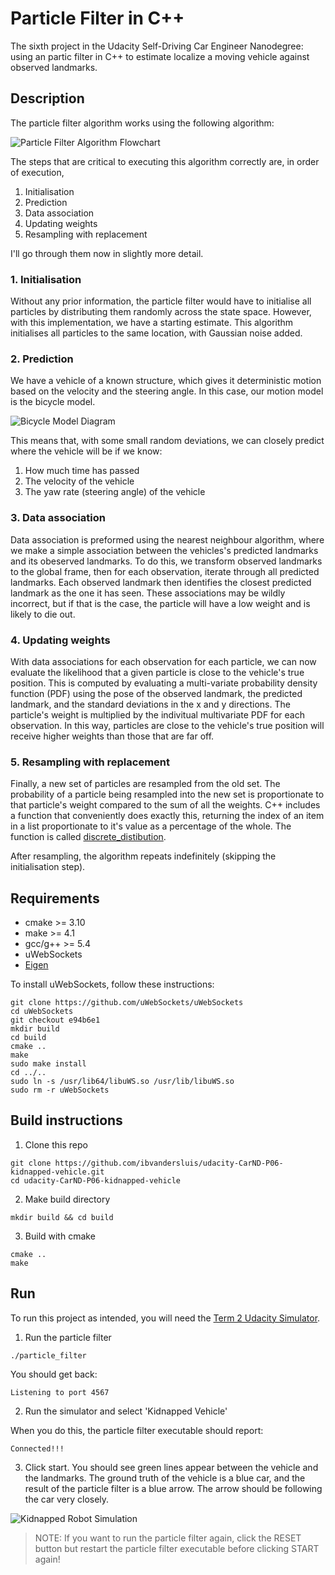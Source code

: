 # Particle Filter in C++

The sixth project in the Udacity Self-Driving Car Engineer Nanodegree: using an partic filter in C++ to estimate localize a moving vehicle against observed landmarks.

## Description

The particle filter algorithm works using the following algorithm:

![Particle Filter Algorithm Flowchart](https://user-images.githubusercontent.com/14826664/193294008-6de88409-48c1-40af-ae91-304e7890a90c.png)

The steps that are critical to executing this algorithm correctly are, in order of execution,

1. Initialisation
2. Prediction
3. Data association
4. Updating weights
5. Resampling with replacement

I'll go through them now in slightly more detail.

### 1. Initialisation

Without any prior information, the particle filter would have to initialise all particles by distributing them randomly across the state space.
However, with this implementation, we have a starting estimate.
This algorithm initialises all particles to the same location, with Gaussian noise added.

### 2. Prediction

We have a vehicle of a known structure, which gives it deterministic motion based on the velocity and the steering angle.
In this case, our motion model is the bicycle model.

![Bicycle Model Diagram](https://user-images.githubusercontent.com/14826664/194922426-686ba820-2d36-4ae4-811d-9bb983e85dc0.png)

This means that, with some small random deviations, we can closely predict where the vehicle will be if we know:

1. How much time has passed
2. The velocity of the vehicle
3. The yaw rate (steering angle) of the vehicle

### 3. Data association

Data association is preformed using the nearest neighbour algorithm, where we make a simple association between the vehicles's predicted landmarks and its obeserved landmarks.
To do this, we transform observed landmarks to the global frame, then for each observation, iterate through all predicted landmarks.
Each observed landmark then identifies the closest predicted landmark as the one it has seen.
These associations may be wildly incorrect, but if that is the case, the particle will have a low weight and is likely to die out.

### 4. Updating weights

With data associations for each observation for each particle, we can now evaluate the likelihood that a given particle is close to the vehicle's true position.
This is computed by evaluating a multi-variate probability density function (PDF) using the pose of the observed landmark, the predicted landmark, and the standard deviations in the x and y directions.
The particle's weight is multiplied by the indivitual multivariate PDF for each observation.
In this way, particles are close to the vehicle's true position will receive higher weights than those that are far off.

### 5. Resampling with replacement

Finally, a new set of particles are resampled from the old set.
The probability of a particle being resampled into the new set is proportionate to that particle's weight compared to the sum of all the weights.
C++ includes a function that conveniently does exactly this, returning the index of an item in a list proportionate to it's value as a percentage of the whole.
The function is called [discrete_distibution](https://en.cppreference.com/w/cpp/numeric/random/discrete_distribution).

After resampling, the algorithm repeats indefinitely (skipping the initialisation step).

## Requirements

- cmake >= 3.10
- make >= 4.1
- gcc/g++ >= 5.4
- uWebSockets
- [Eigen](https://eigen.tuxfamily.org/index.php)

To install uWebSockets, follow these instructions:
```
git clone https://github.com/uWebSockets/uWebSockets 
cd uWebSockets
git checkout e94b6e1
mkdir build
cd build
cmake ..
make 
sudo make install
cd ../..
sudo ln -s /usr/lib64/libuWS.so /usr/lib/libuWS.so
sudo rm -r uWebSockets
```

## Build instructions

1. Clone this repo
```
git clone https://github.com/ibvandersluis/udacity-CarND-P06-kidnapped-vehicle.git
cd udacity-CarND-P06-kidnapped-vehicle
```
2. Make build directory
```
mkdir build && cd build
```
3. Build with cmake
```
cmake ..
make
```

## Run

To run this project as intended, you will need the [Term 2 Udacity Simulator](https://github.com/udacity/self-driving-car-sim/releases/).

1. Run the particle filter
```
./particle_filter
```
You should get back:
```
Listening to port 4567
```
2. Run the simulator and select 'Kidnapped Vehicle'

When you do this, the particle filter executable should report:
```
Connected!!!
```
3. Click start. You should see green lines appear between the vehicle and the landmarks. The ground truth of the vehicle is a blue car, and the result of the particle filter is a blue arrow. The arrow should be following the car very closely.

![Kidnapped Robot Simulation](https://user-images.githubusercontent.com/14826664/194925819-6f3a5839-f192-40b7-8f86-706f131c7d4d.png)

> NOTE: If you want to run the particle filter again, click the RESET button but restart the particle filter executable before clicking START again!
